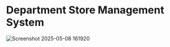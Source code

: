 # Department Store Management System
![Screenshot 2025-05-08 161920](https://github.com/user-attachments/assets/278b1ee0-2d3c-40af-8496-6e7acde657a2)
